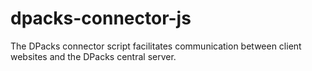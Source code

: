 # dpacks-connector-js
 The DPacks connector script facilitates communication between client websites and the DPacks central server.
